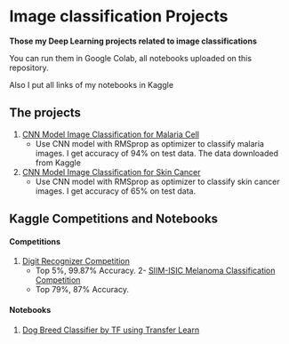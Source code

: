 # Image classification Projects

**Those my Deep Learning projects related to image classifications** 
<p> You can run them in Google Colab, all notebooks uploaded on this repository. </p>
<p> Also I put all links of my notebooks in Kaggle </p>

## The projects
1. [CNN Model Image Classification for Malaria Cell](https://colab.research.google.com/drive/1bS4FVYLMQ9PopFRFfTBHLqivZ0z_C91z?usp=sharing)
   - Use CNN model with RMSprop as optimizer to classify malaria images. I get accuracy of 94% on test data. The data downloaded from Kaggle
2. [CNN Model Image Classification for Skin Cancer](https://colab.research.google.com/drive/1mT6gY3rLm4oXYf5IaIfEjZuwTSDolBNU?usp=sharing)
   - Use CNN model with RMSprop as optimizer to classify skin cancer images. I get accuracy of 65% on test data. 
   
   
   
   
## Kaggle Competitions and Notebooks 
#### Competitions
1. [Digit Recognizer Competition](https://www.kaggle.com/mohamedtayser/cnn-with-tpu-for-mnist)
   - Top 5%, 99.87% Accuracy.
2- [SIIM-ISIC Melanoma Classification Competition](https://www.kaggle.com/mohamedtayser/siim-isic-melanoma-classification)
   - Top 79%, 87% Accuracy.
#### Notebooks
1. [Dog Breed Classifier by TF using Transfer Learn
](https://www.kaggle.com/mohamedtayser/dog-breed-classifier-by-tf-using-transfer-learn)
  
